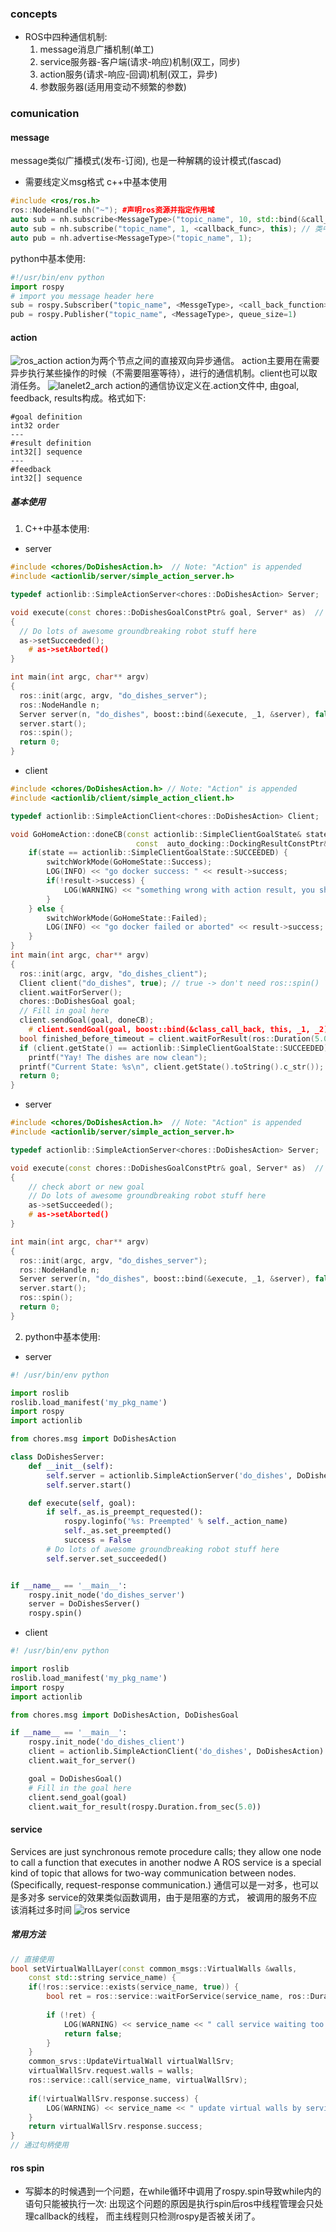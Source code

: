 ### concepts
- ROS中四种通信机制:
	1. message消息广播机制(单工)
	2. service服务器-客户端(请求-响应)机制(双工，同步)
	3. action服务(请求-响应-回调)机制(双工，异步)
	4. 参数服务器(适用用变动不频繁的参数)
 
### comunication
#### message
message类似广播模式(发布-订阅), 也是一种解耦的设计模式(fascad)
- 需要线定义msg格式
c++中基本使用
```cpp
#include <ros/ros.h>
ros::NodeHandle nh("~"); #声明ros资源并指定作用域
auto sub = nh.subscribe<MessageType>("topic_name", 10, std::bind(&call_back, this, _1)); //类中使用
auto sub = nh.subscribe("topic_name", 1, <callback_func>, this); // 类中使用
auto pub = nh.advertise<MessageType>("topic_name", 1);


```
python中基本使用:
```python 
#!/usr/bin/env python
import rospy
# import you message header here
sub = rospy.Subscriber("topic_name", <MessgeType>, <call_back_function>, queue_size=1)
pub = rospy.Publisher("topic_name", <MessageType>, queue_size=1)
```
#### action
![ros_action](ros_action_model.png)
action为两个节点之间的直接双向异步通信。
action主要用在需要异步执行某些操作的时候（不需要阻塞等待），进行的通信机制。client也可以取消任务。
![lanelet2_arch](ros_action_arch.png)
action的通信协议定义在.action文件中, 由goal, feedback, results构成。格式如下:
```.action
#goal definition
int32 order
---
#result definition
int32[] sequence
---
#feedback
int32[] sequence
```
##### 基本使用
1.  C++中基本使用:
- server
```cpp
#include <chores/DoDishesAction.h>  // Note: "Action" is appended
#include <actionlib/server/simple_action_server.h>

typedef actionlib::SimpleActionServer<chores::DoDishesAction> Server;

void execute(const chores::DoDishesGoalConstPtr& goal, Server* as)  // Note: "Action" is not appended to DoDishes here
{
  // Do lots of awesome groundbreaking robot stuff here
  as->setSucceeded();
	# as->setAborted()
}

int main(int argc, char** argv)
{
  ros::init(argc, argv, "do_dishes_server");
  ros::NodeHandle n;
  Server server(n, "do_dishes", boost::bind(&execute, _1, &server), false);
  server.start();
  ros::spin();
  return 0;
}
```
- client
```cpp
#include <chores/DoDishesAction.h> // Note: "Action" is appended
#include <actionlib/client/simple_action_client.h>

typedef actionlib::SimpleActionClient<chores::DoDishesAction> Client;

void GoHomeAction::doneCB(const actionlib::SimpleClientGoalState& state, 
                            const  auto_docking::DockingResultConstPtr& result) {
    if(state == actionlib::SimpleClientGoalState::SUCCEEDED) {
        switchWorkMode(GoHomeState::Success);
        LOG(INFO) << "go docker success: " << result->success;
        if(!result->success) {
            LOG(WARNING) << "something wrong with action result, you should notice this.. ";
        }
    } else {
        switchWorkMode(GoHomeState::Failed);
        LOG(INFO) << "go docker failed or aborted" << result->success;
    }
}
int main(int argc, char** argv)
{
  ros::init(argc, argv, "do_dishes_client");
  Client client("do_dishes", true); // true -> don't need ros::spin()
  client.waitForServer();
  chores::DoDishesGoal goal;
  // Fill in goal here
  client.sendGoal(goal, doneCB);
	# client.sendGoal(goal, boost::bind(&class_call_back, this, _1, _2))
  bool finished_before_timeout = client.waitForResult(ros::Duration(5.0));
  if (client.getState() == actionlib::SimpleClientGoalState::SUCCEEDED)
    printf("Yay! The dishes are now clean");
  printf("Current State: %s\n", client.getState().toString().c_str());
  return 0;
}
```
- server
```cpp
#include <chores/DoDishesAction.h>  // Note: "Action" is appended
#include <actionlib/server/simple_action_server.h>

typedef actionlib::SimpleActionServer<chores::DoDishesAction> Server;

void execute(const chores::DoDishesGoalConstPtr& goal, Server* as)  // Note: "Action" is not appended to DoDishes here
{
	// check abort or new goal
	// Do lots of awesome groundbreaking robot stuff here
	as->setSucceeded();
	# as->setAborted()
}

int main(int argc, char** argv)
{
  ros::init(argc, argv, "do_dishes_server");
  ros::NodeHandle n;
  Server server(n, "do_dishes", boost::bind(&execute, _1, &server), false);
  server.start();
  ros::spin();
  return 0;
}
```
2. python中基本使用:
- server
```python
#! /usr/bin/env python

import roslib
roslib.load_manifest('my_pkg_name')
import rospy
import actionlib

from chores.msg import DoDishesAction

class DoDishesServer:
	def __init__(self):
		self.server = actionlib.SimpleActionServer('do_dishes', DoDishesAction, self.execute, False)
		self.server.start()

	def execute(self, goal):
		if self._as.is_preempt_requested():
			rospy.loginfo('%s: Preempted' % self._action_name)
			self._as.set_preempted()
			success = False
		# Do lots of awesome groundbreaking robot stuff here
		self.server.set_succeeded()


if __name__ == '__main__':
	rospy.init_node('do_dishes_server')
	server = DoDishesServer()
	rospy.spin()
```
- client
```python
#! /usr/bin/env python

import roslib
roslib.load_manifest('my_pkg_name')
import rospy
import actionlib

from chores.msg import DoDishesAction, DoDishesGoal

if __name__ == '__main__':
    rospy.init_node('do_dishes_client')
    client = actionlib.SimpleActionClient('do_dishes', DoDishesAction)
    client.wait_for_server()

    goal = DoDishesGoal()
    # Fill in the goal here
    client.send_goal(goal)
    client.wait_for_result(rospy.Duration.from_sec(5.0))
```

#### service
Services are just synchronous remote procedure calls; they allow one node to call a function that executes in another nodwe
A ROS service is a special kind of topic that allows for two-way communication between nodes. (Specifically, request-response communication.)
通信可以是一对多，也可以是多对多
service的效果类似函数调用，由于是阻塞的方式， 被调用的服务不应该消耗过多时间
![ros service](ros_service.png)
##### 常用方法
```cpp
// 直接使用
bool setVirtualWallLayer(const common_msgs::VirtualWalls &walls,
	const std::string service_name) {
    if(!ros::service::exists(service_name, true)) {
		bool ret = ros::service::waitForService(service_name, ros::Duration(10));
	
		if (!ret) {
			LOG(WARNING) << service_name << " call service waiting too much time!";
			return false;
		}
	}
	common_srvs::UpdateVirtualWall virtualWallSrv;
	virtualWallSrv.request.walls = walls;
	ros::service::call(service_name, virtualWallSrv);
	  
	if(!virtualWallSrv.response.success) {
		LOG(WARNING) << service_name << " update virtual walls by service error!";
	}
	return virtualWallSrv.response.success;
}
// 通过句柄使用
```
#### ros spin
- 写脚本的时候遇到一个问题，在while循环中调用了rospy.spin导致while内的语句只能被执行一次:
	出现这个问题的原因是执行spin后ros中线程管理会只处理callback的线程， 而主线程则只检测rospy是否被关闭了。
